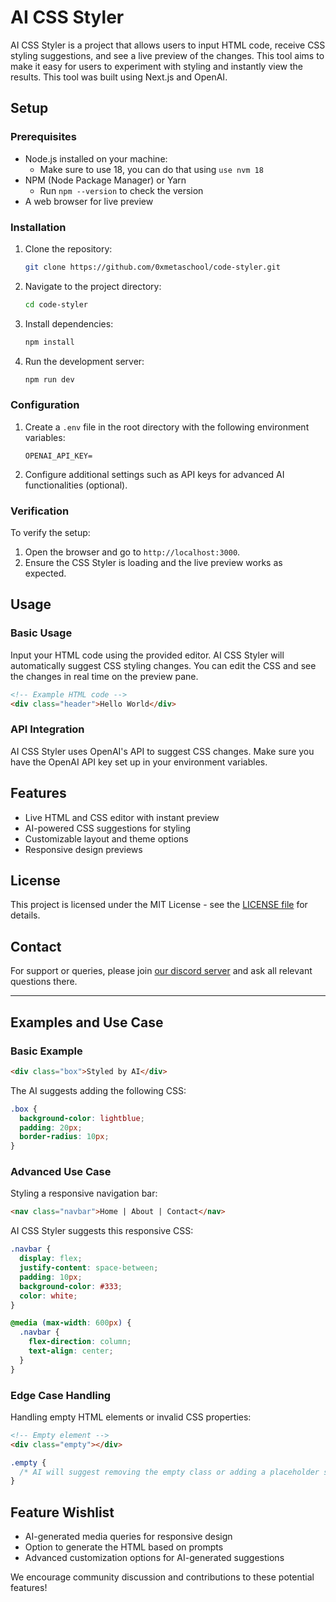 # AI CSS Styler

AI CSS Styler is a project that allows users to input HTML code, receive CSS styling suggestions, and see a live preview of the changes. This tool aims to make it easy for users to experiment with styling and instantly view the results. This tool was built using Next.js and OpenAI.

## Setup

### Prerequisites

- Node.js installed on your machine:
    - Make sure to use 18, you can do that using `use nvm 18`
- NPM (Node Package Manager) or Yarn
    - Run `npm --version` to check the version
- A web browser for live preview

### Installation

1. Clone the repository:
    
    ```bash
    git clone https://github.com/0xmetaschool/code-styler.git
    ```
    
2. Navigate to the project directory:
    
    ```bash
    cd code-styler
    ```
    
3. Install dependencies:
    
    ```bash
    npm install
    ```
    
4. Run the development server:
    
    ```bash
    npm run dev
    ```
    

### Configuration

1. Create a `.env` file in the root directory with the following environment variables:
    
    ```
    OPENAI_API_KEY=
    ```
    
2. Configure additional settings such as API keys for advanced AI functionalities (optional).

### Verification

To verify the setup:

1. Open the browser and go to `http://localhost:3000`.
2. Ensure the CSS Styler is loading and the live preview works as expected.

## Usage

### Basic Usage

Input your HTML code using the provided editor. AI CSS Styler will automatically suggest CSS styling changes. You can edit the CSS and see the changes in real time on the preview pane.

```html
<!-- Example HTML code -->
<div class="header">Hello World</div>
```

### API Integration

AI CSS Styler uses OpenAI's API to suggest CSS changes. Make sure you have the OpenAI API key set up in your environment variables.

## Features

- Live HTML and CSS editor with instant preview
- AI-powered CSS suggestions for styling
- Customizable layout and theme options
- Responsive design previews

## License

This project is licensed under the MIT License - see the [LICENSE file](https://choosealicense.com/licenses/mit/) for details.

## Contact

For support or queries, please join [our discord server](https://discord.gg/vbVMUwXWgc) and ask all relevant questions there.

---

## Examples and Use Case

### Basic Example

```html
<div class="box">Styled by AI</div>
```

The AI suggests adding the following CSS:

```css
.box {
  background-color: lightblue;
  padding: 20px;
  border-radius: 10px;
}
```

### Advanced Use Case

Styling a responsive navigation bar:

```html
<nav class="navbar">Home | About | Contact</nav>
```

AI CSS Styler suggests this responsive CSS:

```css
.navbar {
  display: flex;
  justify-content: space-between;
  padding: 10px;
  background-color: #333;
  color: white;
}

@media (max-width: 600px) {
  .navbar {
    flex-direction: column;
    text-align: center;
  }
}
```

### Edge Case Handling

Handling empty HTML elements or invalid CSS properties:

```html
<!-- Empty element -->
<div class="empty"></div>
```

```css
.empty {
  /* AI will suggest removing the empty class or adding a placeholder style */
}
```

## Feature Wishlist

- AI-generated media queries for responsive design
- Option to generate the HTML based on prompts
- Advanced customization options for AI-generated suggestions

We encourage community discussion and contributions to these potential features!
